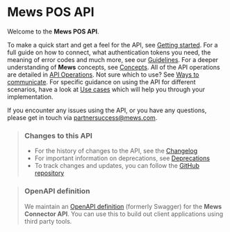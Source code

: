 # Mews POS API

Welcome to the __Mews POS API__. 

To make a quick start and get a feel for the API, see [Getting started](getting-started/README.md). For a full guide on how to connect, what authentication tokens you need, the meaning of error codes and much more, see our [Guidelines](guidelines/README.md). For a deeper understanding of **Mews** concepts, see [Concepts](concepts/README.md). 
All of the API operations are detailed in [API Operations](operations/README.md).
Not sure which to use? See [Ways to communicate](guidelines/communicate.md). For specific guidance on using the API for different scenarios, have a look at [Use cases](use-cases/README.md) which will help you through your implementation.

If you encounter any issues using the API, or you have any questions, please get in touch via [partnersuccess@mews.com](mailto:partnersuccess@mews.com).

> ### Changes to this API
> * For the history of changes to the API, see the [Changelog](changelog/README.md)
> * For important information on deprecations, see [Deprecations](deprecations/README.md)
> * To track changes and updates, you can follow the [GitHub repository](https://github.com/MewsSystems/gitbook-pos-api/tree/main)

> ### OpenAPI definition
> We maintain an [OpenAPI definition](https://dev.agentcash.net/api/v2/docs/openapi.yaml) (formerly Swagger) for the __Mews Connector API__. You can use this to build out client applications using third party tools.

